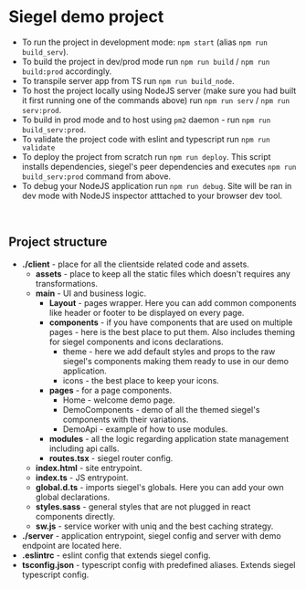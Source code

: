 <h1>Siegel demo project</h1>

- To run the project in development mode: `npm start` (alias `npm run build_serv`).
- To build the project in dev/prod mode run `npm run build` / `npm run build:prod` accordingly.
- To transpile server app from TS run `npm run build_node`.
- To host the project locally using NodeJS server (make sure you had built it first running one of the commands above) run `npm run serv` / `npm run serv:prod`.
- To build in prod mode and to host using `pm2` daemon - run `npm run build_serv:prod`.
- To validate the project code with eslint and typescript run `npm run validate`
- To deploy the project from scratch run `npm run deploy`. This script installs dependencies, siegel's peer dependencies and executes `npm run build_serv:prod` command from above.
- To debug your NodeJS application run `npm run debug`. Site will be ran in dev mode with NodeJS inspector atttached to your browser dev tool.

<br />
<h2>Project structure</h2>

- <b>./client</b> - place for all the clientside related code and assets.
    - <b>assets</b> - place to keep all the static files which doesn't requires any transformations.
    - <b>main</b> - UI and business logic.
        - <b>Layout</b> - pages wrapper. Here you can add common components like header or footer to be displayed on every page.
        - <b>components</b> - if you have components that are used on multiple pages - here is the best place to put them. Also includes theming for siegel components and icons declarations.
            - theme - here we add default styles and props to the raw siegel's components making them ready to use in our demo application.
            - icons - the best place to keep your icons.
        - <b>pages</b> - for a page components.
            - Home - welcome demo page.
            - DemoComponents - demo of all the themed siegel's components with their variations.
            - DemoApi - example of how to use modules.
        - <b>modules</b> - all the logic regarding application state management including api calls.
        - <b>routes.tsx</b> - siegel router config.
    - <b>index.html</b> - site entrypoint.
    - <b>index.ts</b> - JS entrypoint.
    - <b>global.d.ts</b> - imports siegel's globals. Here you can add your own global declarations.
    - <b>styles.sass</b> - general styles that are not plugged in react components directly.
    - <b>sw.js</b> - service worker with uniq and the best caching strategy.
- <b>./server</b> - application entrypoint, siegel config and server with demo endpoint are located here.
- <b>.eslintrc</b> - eslint config that extends siegel config.
- <b>tsconfig.json</b> - typescript config with predefined aliases. Extends siegel typescript config.